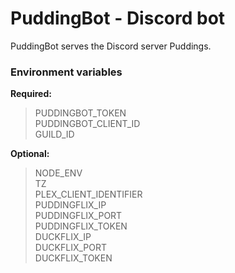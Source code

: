 # PuddingBot - Discord bot

PuddingBot serves the Discord server Puddings.

### Environment variables

**Required:**  
> PUDDINGBOT_TOKEN  
> PUDDINGBOT_CLIENT_ID  
> GUILD_ID  

**Optional:**
> NODE_ENV  
> TZ  
> PLEX_CLIENT_IDENTIFIER  
> PUDDINGFLIX_IP  
> PUDDINGFLIX_PORT  
> PUDDINGFLIX_TOKEN  
> DUCKFLIX_IP  
> DUCKFLIX_PORT  
> DUCKFLIX_TOKEN  